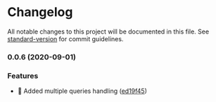 # Changelog

All notable changes to this project will be documented in this file. See [standard-version](https://github.com/conventional-changelog/standard-version) for commit guidelines.

### 0.0.6 (2020-09-01)


### Features

* :rocket: Added multiple queries handling ([ed19f45](https://github.com/janowsiany/apollo-link-algolia/commit/ed19f45309aeff9e1f32b4afefc24e0567dd8bee))

